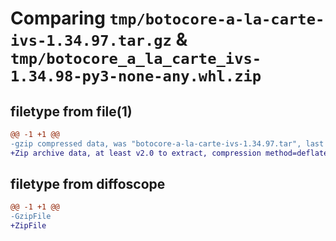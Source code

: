 # Comparing `tmp/botocore-a-la-carte-ivs-1.34.97.tar.gz` & `tmp/botocore_a_la_carte_ivs-1.34.98-py3-none-any.whl.zip`

## filetype from file(1)

```diff
@@ -1 +1 @@
-gzip compressed data, was "botocore-a-la-carte-ivs-1.34.97.tar", last modified: Fri May  3 01:04:42 2024, max compression
+Zip archive data, at least v2.0 to extract, compression method=deflate
```

## filetype from diffoscope

```diff
@@ -1 +1 @@
-GzipFile
+ZipFile
```

